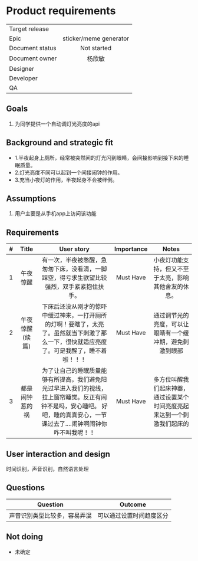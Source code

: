 # Product requirements
|       |         |
| ------------- |:-------------:|
| Target release  |
| Epic      |  sticker/meme generator      |
| Document status | Not started      |
|Document owner|杨欣敏|
| Designer      |  |
| Developer      |      |
| QA |      |

## Goals
1. 为同学提供一个自动调灯光亮度的api

## Background and strategic fit
* 1.半夜起身上厕所，经常被突然间的灯光闪到眼睛，会间接影响到接下来的睡眠质量。
* 2.灯光亮度不同可以起到一个间接闹钟的作用。
* 3.充当小夜灯的作用，半夜起身不会被绊倒。

## Assumptions
1. 用户主要是从手机app上访问该功能 

## Requirements
|    #     |    Title     |       User story     |      Importance     |      Notes     |
| ------------- |:-------------:|:-------------:|:-------------:|:-------------:|
| 1        |午夜惊醒    | 有一次，半夜被憋醒，急匆匆下床，没看清，一脚踩空，得亏求生欲望比较强烈，双手紧紧抱住扶手。   | Must Have |                小夜灯功能支持，但又不至于太亮，影响其他舍友的休息。  |
|2         |午夜惊醒(续篇)|下床后还没从刚才的惊吓中缓过神来，一打开厕所的灯啊！要瞎了，太亮了。虽然就当下刺激了那么一下，很快就适应亮度了。可是我醒了，睡不着啦！！！|Must Have|通过调节光的亮度，可以让眼睛有一个缓冲期，避免刺激到眼部|
|3         |都是闹钟惹的祸|为了让自己的睡眠质量能够有所提高，我们避免阳光过早进入我们的视线，拉上窗帘睡觉。反正有闹钟不是吗，安心睡吧。 好吧，睡的真真安心，一节课过去了....闹钟啊闹钟你咋不叫我呢！！|Must Have|多方位叫醒我们起床神器，通过设置某个时间亮度亮起来达到一个刺激我们起床的|

## User interaction and design
时间识别，声音识别，自然语言处理


## Questions
|    Question     |       Outcome     |
| ------------- |:-------------:|
|  声音识别类型比较多，容易弄混  |  可以通过设置时间趋度区分 |


## Not doing
* 未确定
